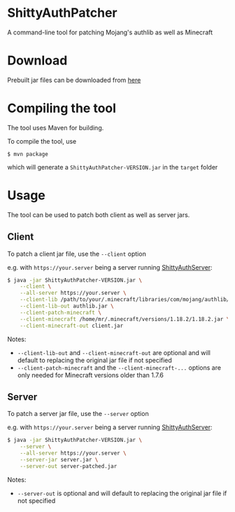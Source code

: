 # ShittyAuthPatcher
A command-line tool for patching Mojang's authlib as well as Minecraft

# Download
Prebuilt jar files can be downloaded from [here](https://ci.graphite-official.com/job/ShittyAuthPatcher/19/me.mrletsplay$ShittyAuthPatcher/)

# Compiling the tool
The tool uses Maven for building.

To compile the tool, use
```
$ mvn package
```
which will generate a `ShittyAuthPatcher-VERSION.jar` in the `target` folder

# Usage
The tool can be used to patch both client as well as server jars.

## Client
To patch a client jar file, use the `--client` option

e.g. with `https://your.server` being a server running [ShittyAuthServer](https://github.com/MrLetsplay2003/ShittyAuthServer):
```sh
$ java -jar ShittyAuthPatcher-VERSION.jar \
    --client \
    --all-server https://your.server \
    --client-lib /path/to/your/.minecraft/libraries/com/mojang/authlib/1.18.2/1.18.2.jar \
    --client-lib-out authlib.jar \
    --client-patch-minecraft \
    --client-minecraft /home/mr/.minecraft/versions/1.18.2/1.18.2.jar \
    --client-minecraft-out client.jar
```
Notes:
- `--client-lib-out` and `--client-minecraft-out` are optional and will default to replacing the original jar file if not specified
- `--client-patch-minecraft` and the `--client-minecraft-...` options are only needed for Minecraft versions older than 1.7.6

## Server
To patch a server jar file, use the `--server` option

e.g. with `https://your.server` being a server running [ShittyAuthServer](https://github.com/MrLetsplay2003/ShittyAuthServer):
```sh
$ java -jar ShittyAuthPatcher-VERSION.jar \
    --server \
    --all-server https://your.server \
    --server-jar server.jar \
    --server-out server-patched.jar
```
Notes:
- `--server-out` is optional and will default to replacing the original jar file if not specified
